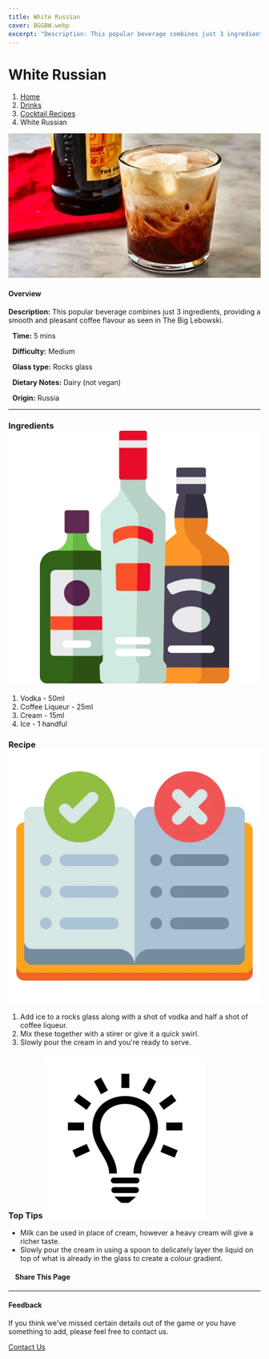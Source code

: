 ```yaml
---
title: White Russian
cover: BGGBW.webp
excerpt: "Description: This popular beverage combines just 3 ingredients, providing a smooth and pleasant coffee flavour as seen in The Big Lebowski."
---
```


# White Russian

1.  [Home](/)
2.  [Drinks](drinks)
3.  [Cocktail Recipes](drinks/cocktailrecipes)
4.  White Russian

![](images/white-russian.webp)

#### Overview

**Description:** This popular beverage combines just 3 ingredients, providing a smooth and pleasant coffee flavour as seen in The Big Lebowski.

  **Time:** 5 mins

  **Difficulty:** Medium

  **Glass type:** Rocks glass

  **Dietary Notes:** Dairy (not vegan)

  **Origin:** Russia

* * *

### Ingredients ![target](images/liquor.webp)

1.  Vodka - 50ml
2.  Coffee Liqueur - 25ml
3.  Cream - 15ml
4.  Ice - 1 handful

### Recipe ![target](images/rules.webp)

1.  Add ice to a rocks glass along with a shot of vodka and half a shot of coffee liqueur.
2.  Mix these together with a stirer or give it a quick swirl.
3.  Slowly pour the cream in and you're ready to serve.

### Top Tips ![target](images/lightbulb.webp)

-   Milk can be used in place of cream, however a heavy cream will give a richer taste.
-   Slowly pour the cream in using a spoon to delicately layer the liquid on top of what is already in the glass to create a colour gradient.

####     Share This Page

[](https://www.facebook.com/sharer/sharer.php?u=beergogglegames.co.uk/Drinks/CocktailRecipes/white-russian)[](https://www.instagram.com/direct/new/)[](https://twitter.com/intent/tweet?url=beergogglegames.co.uk/Drinks/CocktailRecipes/white-russian)

* * *

#### Feedback

If you think we've missed certain details out of the game or you have something to add, please feel free to contact us.

  
  
  
[Contact Us](contact)
